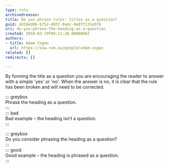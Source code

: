```yaml
---
type: rule
archivedreason: 
title: Do you phrase rules' titles as a question?
guid: dd18ed86-b752-4937-9a4c-9e8ff131a5f6
uri: do-you-phrase-the-heading-as-a-question
created: 2010-03-19T00:11:28.0000000Z
authors: 
- title: Adam Cogan
  url: https://ssw.com.au/people/adam-cogan
related: []
redirects: []

---
```


By forming the title as a question you are encouraging the reader to answer with a simple 'yes' or 'no'. When the answer is no, it is clear that the rule has been broken and will need to be corrected.

<!--endintro-->

::: greybox  
Phrase the heading as a question.  
:::  
::: bad  
Bad example – the heading isn’t a question.  
:::  

::: greybox  
Do you consider phrasing the heading as a question?  
:::  
::: good  
Good example – the heading is phrased as a question.  
:::  
